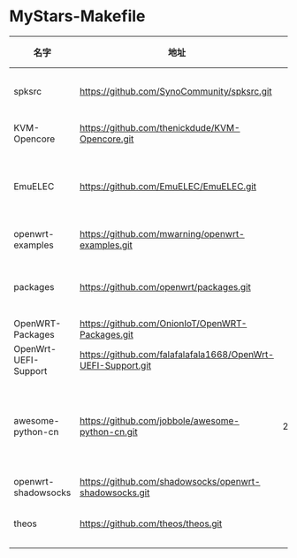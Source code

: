 # MyStars-Makefile
|        名字        |                            地址                            |星数 |                                                                     描述                                                                      |  语言  | 大小 |
|--------------------|------------------------------------------------------------|----:|-----------------------------------------------------------------------------------------------------------------------------------------------|--------|------|
|spksrc              |https://github.com/SynoCommunity/spksrc.git                 | 2592|Cross compilation framework to create native packages for the Synology's NAS                                                                   |Makefile|51 KB |
|KVM-Opencore        |https://github.com/thenickdude/KVM-Opencore.git             |  594|OpenCore disk image for running macOS VMs on Proxmox/QEMU                                                                                      |Makefile|2 KB  |
|EmuELEC             |https://github.com/EmuELEC/EmuELEC.git                      | 1428|EmuELEC, retro emulation for Amlogic devices. Based on CoreELEC. https://emuelec.org or join us on Discord: https://discord.gg/cbgtJTu         |Makefile|384 KB|
|openwrt-examples    |https://github.com/mwarning/openwrt-examples.git            |  145|Examples for creating OpenWrt programs&packages.                                                                                               |Makefile|79 B  |
|packages            |https://github.com/openwrt/packages.git                     | 3137|Community maintained packages for OpenWrt. Documentation for submitting pull requests is in CONTRIBUTING.md                                    |Makefile|60 KB |
|OpenWRT-Packages    |https://github.com/OnionIoT/OpenWRT-Packages.git            |   98|Onion Packages Feed for OpenWRT                                                                                                                |Makefile|6 KB  |
|OpenWrt-UEFI-Support|https://github.com/falafalafala1668/OpenWrt-UEFI-Support.git|   13|Add UEFI-Boot Support to Openwrt v19.07 & v18.06 (Unofficial Support)                                                                          |Makefile|765 B |
|awesome-python-cn   |https://github.com/jobbole/awesome-python-cn.git            |24305|Python资源大全中文版，包括：Web框架、网络爬虫、模板引擎、数据库、数据可视化、图片处理等，由「开源前哨」和「Python开发者」微信公号团队维护更新。|Makefile|1 KB  |
|openwrt-shadowsocks |https://github.com/shadowsocks/openwrt-shadowsocks.git      | 3126|Shadowsocks-libev for OpenWrt/LEDE                                                                                                             |Makefile|514 B |
|theos               |https://github.com/theos/theos.git                          | 3777|A cross-platform suite of tools for building and deploying software for iOS and other platforms.                                               |Makefile|2 KB  |
